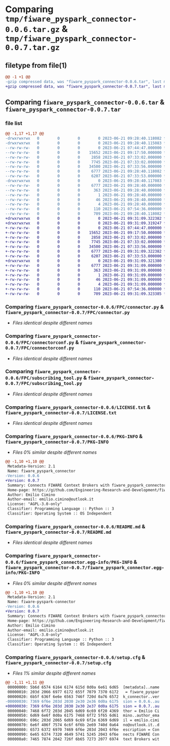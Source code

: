 # Comparing `tmp/fiware_pyspark_connector-0.0.6.tar.gz` & `tmp/fiware_pyspark_connector-0.0.7.tar.gz`

## filetype from file(1)

```diff
@@ -1 +1 @@
-gzip compressed data, was "fiware_pyspark_connector-0.0.6.tar", last modified: Wed Jun 21 09:28:40 2023, max compression
+gzip compressed data, was "fiware_pyspark_connector-0.0.7.tar", last modified: Wed Jun 21 09:31:09 2023, max compression
```

## Comparing `fiware_pyspark_connector-0.0.6.tar` & `fiware_pyspark_connector-0.0.7.tar`

### file list

```diff
@@ -1,17 +1,17 @@
-drwxrwxrwx   0        0        0        0 2023-06-21 09:28:40.118082 fiware_pyspark_connector-0.0.6/
-drwxrwxrwx   0        0        0        0 2023-06-21 09:28:40.115083 fiware_pyspark_connector-0.0.6/FPC/
--rw-rw-rw-   0        0        0        0 2023-06-21 07:44:47.000000 fiware_pyspark_connector-0.0.6/FPC/__init__.py
--rw-rw-rw-   0        0        0    15652 2023-06-21 09:17:50.000000 fiware_pyspark_connector-0.0.6/FPC/connector.py
--rw-rw-rw-   0        0        0     2858 2023-06-21 07:33:02.000000 fiware_pyspark_connector-0.0.6/FPC/connectorconf.py
--rw-rw-rw-   0        0        0     7745 2023-06-21 07:33:02.000000 fiware_pyspark_connector-0.0.6/FPC/subscribing_tool.py
--rw-rw-rw-   0        0        0    34500 2023-06-21 07:33:56.000000 fiware_pyspark_connector-0.0.6/LICENSE.txt
--rw-rw-rw-   0        0        0     6777 2023-06-21 09:28:40.118082 fiware_pyspark_connector-0.0.6/PKG-INFO
--rw-rw-rw-   0        0        0     6207 2023-06-21 07:33:53.000000 fiware_pyspark_connector-0.0.6/README.md
-drwxrwxrwx   0        0        0        0 2023-06-21 09:28:40.117083 fiware_pyspark_connector-0.0.6/fiware_pyspark_connector.egg-info/
--rw-rw-rw-   0        0        0     6777 2023-06-21 09:28:40.000000 fiware_pyspark_connector-0.0.6/fiware_pyspark_connector.egg-info/PKG-INFO
--rw-rw-rw-   0        0        0      363 2023-06-21 09:28:40.000000 fiware_pyspark_connector-0.0.6/fiware_pyspark_connector.egg-info/SOURCES.txt
--rw-rw-rw-   0        0        0        1 2023-06-21 09:28:40.000000 fiware_pyspark_connector-0.0.6/fiware_pyspark_connector.egg-info/dependency_links.txt
--rw-rw-rw-   0        0        0       46 2023-06-21 09:28:40.000000 fiware_pyspark_connector-0.0.6/fiware_pyspark_connector.egg-info/requires.txt
--rw-rw-rw-   0        0        0        4 2023-06-21 09:28:40.000000 fiware_pyspark_connector-0.0.6/fiware_pyspark_connector.egg-info/top_level.txt
--rw-rw-rw-   0        0        0      110 2023-06-21 07:54:36.000000 fiware_pyspark_connector-0.0.6/pyproject.toml
--rw-rw-rw-   0        0        0      709 2023-06-21 09:28:40.118082 fiware_pyspark_connector-0.0.6/setup.cfg
+drwxrwxrwx   0        0        0        0 2023-06-21 09:31:09.322382 fiware_pyspark_connector-0.0.7/
+drwxrwxrwx   0        0        0        0 2023-06-21 09:31:09.319247 fiware_pyspark_connector-0.0.7/FPC/
+-rw-rw-rw-   0        0        0        0 2023-06-21 07:44:47.000000 fiware_pyspark_connector-0.0.7/FPC/__init__.py
+-rw-rw-rw-   0        0        0    15652 2023-06-21 09:17:50.000000 fiware_pyspark_connector-0.0.7/FPC/connector.py
+-rw-rw-rw-   0        0        0     2858 2023-06-21 07:33:02.000000 fiware_pyspark_connector-0.0.7/FPC/connectorconf.py
+-rw-rw-rw-   0        0        0     7745 2023-06-21 07:33:02.000000 fiware_pyspark_connector-0.0.7/FPC/subscribing_tool.py
+-rw-rw-rw-   0        0        0    34500 2023-06-21 07:33:56.000000 fiware_pyspark_connector-0.0.7/LICENSE.txt
+-rw-rw-rw-   0        0        0     6777 2023-06-21 09:31:09.322382 fiware_pyspark_connector-0.0.7/PKG-INFO
+-rw-rw-rw-   0        0        0     6207 2023-06-21 07:33:53.000000 fiware_pyspark_connector-0.0.7/README.md
+drwxrwxrwx   0        0        0        0 2023-06-21 09:31:09.321380 fiware_pyspark_connector-0.0.7/fiware_pyspark_connector.egg-info/
+-rw-rw-rw-   0        0        0     6777 2023-06-21 09:31:09.000000 fiware_pyspark_connector-0.0.7/fiware_pyspark_connector.egg-info/PKG-INFO
+-rw-rw-rw-   0        0        0      363 2023-06-21 09:31:09.000000 fiware_pyspark_connector-0.0.7/fiware_pyspark_connector.egg-info/SOURCES.txt
+-rw-rw-rw-   0        0        0        1 2023-06-21 09:31:09.000000 fiware_pyspark_connector-0.0.7/fiware_pyspark_connector.egg-info/dependency_links.txt
+-rw-rw-rw-   0        0        0       46 2023-06-21 09:31:09.000000 fiware_pyspark_connector-0.0.7/fiware_pyspark_connector.egg-info/requires.txt
+-rw-rw-rw-   0        0        0        4 2023-06-21 09:31:09.000000 fiware_pyspark_connector-0.0.7/fiware_pyspark_connector.egg-info/top_level.txt
+-rw-rw-rw-   0        0        0      110 2023-06-21 07:54:36.000000 fiware_pyspark_connector-0.0.7/pyproject.toml
+-rw-rw-rw-   0        0        0      709 2023-06-21 09:31:09.323385 fiware_pyspark_connector-0.0.7/setup.cfg
```

### Comparing `fiware_pyspark_connector-0.0.6/FPC/connector.py` & `fiware_pyspark_connector-0.0.7/FPC/connector.py`

 * *Files identical despite different names*

### Comparing `fiware_pyspark_connector-0.0.6/FPC/connectorconf.py` & `fiware_pyspark_connector-0.0.7/FPC/connectorconf.py`

 * *Files identical despite different names*

### Comparing `fiware_pyspark_connector-0.0.6/FPC/subscribing_tool.py` & `fiware_pyspark_connector-0.0.7/FPC/subscribing_tool.py`

 * *Files identical despite different names*

### Comparing `fiware_pyspark_connector-0.0.6/LICENSE.txt` & `fiware_pyspark_connector-0.0.7/LICENSE.txt`

 * *Files identical despite different names*

### Comparing `fiware_pyspark_connector-0.0.6/PKG-INFO` & `fiware_pyspark_connector-0.0.7/PKG-INFO`

 * *Files 0% similar despite different names*

```diff
@@ -1,10 +1,10 @@
 Metadata-Version: 2.1
 Name: fiware_pyspark_connector
-Version: 0.0.6
+Version: 0.0.7
 Summary: Connects FIWARE Context Brokers with fiware_pyspark_connector
 Home-page: https://github.com/Engineering-Research-and-Development/fiware-orion-pyspark-connector
 Author: Emilio Cimino
 Author-email: emilio.cimino@outlook.it
 License: "AGPL-3.0-only"
 Classifier: Programming Language :: Python :: 3
 Classifier: Operating System :: OS Independent
```

### Comparing `fiware_pyspark_connector-0.0.6/README.md` & `fiware_pyspark_connector-0.0.7/README.md`

 * *Files identical despite different names*

### Comparing `fiware_pyspark_connector-0.0.6/fiware_pyspark_connector.egg-info/PKG-INFO` & `fiware_pyspark_connector-0.0.7/fiware_pyspark_connector.egg-info/PKG-INFO`

 * *Files 0% similar despite different names*

```diff
@@ -1,10 +1,10 @@
 Metadata-Version: 2.1
 Name: fiware-pyspark-connector
-Version: 0.0.6
+Version: 0.0.7
 Summary: Connects FIWARE Context Brokers with fiware_pyspark_connector
 Home-page: https://github.com/Engineering-Research-and-Development/fiware-orion-pyspark-connector
 Author: Emilio Cimino
 Author-email: emilio.cimino@outlook.it
 License: "AGPL-3.0-only"
 Classifier: Programming Language :: Python :: 3
 Classifier: Operating System :: OS Independent
```

### Comparing `fiware_pyspark_connector-0.0.6/setup.cfg` & `fiware_pyspark_connector-0.0.7/setup.cfg`

 * *Files 1% similar despite different names*

```diff
@@ -1,11 +1,11 @@
 00000000: 5b6d 6574 6164 6174 615d 0d0a 6e61 6d65  [metadata]..name
 00000010: 203d 2066 6977 6172 655f 7079 7370 6172   = fiware_pyspar
 00000020: 6b5f 636f 6e6e 6563 746f 720d 0a76 6572  k_connector..ver
-00000030: 7369 6f6e 203d 2030 2e30 2e36 0d0a 6175  sion = 0.0.6..au
+00000030: 7369 6f6e 203d 2030 2e30 2e37 0d0a 6175  sion = 0.0.7..au
 00000040: 7468 6f72 203d 2045 6d69 6c69 6f20 4369  thor = Emilio Ci
 00000050: 6d69 6e6f 0d0a 6175 7468 6f72 5f65 6d61  mino..author_ema
 00000060: 696c 203d 2065 6d69 6c69 6f2e 6369 6d69  il = emilio.cimi
 00000070: 6e6f 406f 7574 6c6f 6f6b 2e69 740d 0a64  no@outlook.it..d
 00000080: 6573 6372 6970 7469 6f6e 203d 2043 6f6e  escription = Con
 00000090: 6e65 6374 7320 4649 5741 5245 2043 6f6e  nects FIWARE Con
 000000a0: 7465 7874 2042 726f 6b65 7273 2077 6974  text Brokers wit
```

